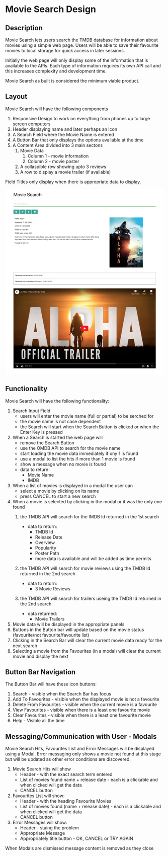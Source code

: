 # Movie Search Design

## Description
Movie Search lets users search the TMDB database for information about movies using a simple web page. Users will be able to save their favourite movies to local storage for quick access in later sessions.

Initially the web page will only display some of the information that is available to the APIs. Each type of information requires its own API call and this increases complexity and development time.

Movie Search as built is considered the minimum viable product.

## Layout

Movie Search will have the following components

1. Responsive Design to work on everything from phones up to large screen computers
2. Header displaying name and later perhaps an icon
3. A Search Field where the Movie Name is entered
4. A Button Bar that only displays the options available at the time
5. A Content Area divided into 3 main sectons
   1. Movie Data
      1. Column 1 - movie information
      2. Column 2 - movie poster
   2. A collaspible row showing upto 3 reviews
   3. A row to display a movie trailer (if available)

Field Titles only display when there is appropriate data to display.

![Movie Search](./assets/images/movieSearch.png)

## Functionality
Movie Search will have the following functionality:
1. Search Input Field
   * users will enter the movie name (full or partial) to be serched for
   * the movie name is not case dependent
   * the Search will start when the Search Button is clicked or when the Enter Key is pressed
2. When a Search is started the web page will
   * remove the Search Button 
   * use the OMDB API to search for the movie name 
   * start loading the movie data immediately if ony 1 is found
   * use a modal to list the hits if more than 1 movie is found
   * show a message when no movie is found
   * data to return:
     * Movie Name
     * IMDB  
3. When a list of movies is displayed in a modal the user can
   * select a movie by clicking on its name
   * press CANCEL to start a new search
4. When a movie is selected by clicking in the modal or it was the only one found
   1. the TMDB API will search for the IMDB Id returned in the 1st search
      * data to return:
        * TMDB Id
        * Release Date
        * Overview
        * Popularity
        * Poster Path
        * more data is available and will be added as time permits    

   2. the TMDB API will search for movie reviews using the TMDB Id returned in the 2nd search
      * data to return:
        * 3 Movie Reviews
   3. the TMDB API will search for trailers useing the TMDB Id returned in the 2nd search 
      * data returned:
        * Movie Trailers
5. Movie data will be displayed in the appropriate panels
6. Buttons in the Button bar will update based on the movie status (favourite/not favourite/favourite list)   
7. Clicking in the Search Bar will clear the current movie data ready for the next search
8. Selecting a movie from the Favourites (in a modal) will clear the current movie and display the next

## Button Bar Navigation
The Button Bar will have these icon buttons:
1. Search - visible when the Search Bar has focus
2. Add To Favourites - visible when the displayed movie is not a favourite
3. Delete From Favourites - visible when the current movie is a favourite
4. View Favourites - visible when there is a least one favourite movie
5. Clear Favourites - visible when there is a least one favourite movie
6. Help - Visible all the time

## Messaging/Communication with User - Modals
Movie Search Hits, Favourites List and Error Messages will be displayed using a Modal. Error messaging only shows a movie not found at this stage but will be updated as other error conditions are discovered. 
1. Movie Search Hits will show
   * Header - with the exact search term entered
   * List of movies found name + release date - each is a clickable and when clicked will get the data
   * CANCEL button
2. Favourites List will show:
   * Header - with the heading Favourite Movies
   * List of movies found (name + release date) - each is a clickable and when clicked will get the data
   * CANCEL button
3. Error Messages will show:
   * Header - staing the problem
   * Appropriate Message
   * Appropriately title button - OK, CANCEL or TRY AGAIN

When Modals are dismissed message content is removed as they close

